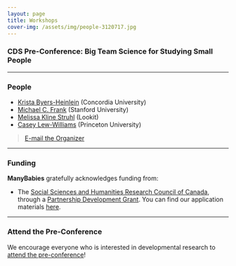 ```yaml
---
layout: page
title: Workshops
cover-img: /assets/img/people-3120717.jpg
---
```


<!---
To do:

--->


### CDS Pre-Conference: Big Team Science for Studying Small People



***




### People

* [Krista Byers-Heinlein](https://www.concordia.ca/artsci/psychology/faculty.html?fpid=krista-byers-heinlein) (Concordia University)
* [Michael C. Frank](https://web.stanford.edu/~mcfrank/) (Stanford University)
* [Melissa Kline Struhl](http://www.melissaklinestruhl.com) (Lookit)
* [Casey Lew-Williams](https://psych.princeton.edu/person/casey-lew-williams) (Princeton University)


> [E-mail the Organizer](mailto:heidib@stanford.edu)







***

### Funding 
**ManyBabies** gratefully acknowledges funding from:
* The [Social Sciences and Humanities Research Council of Canada](https://www.sshrc-crsh.gc.ca/), through a [Partnership Development Grant](https://www.sshrc-crsh.gc.ca/funding-financement/programs-programmes/partnership_development_grants-subventions_partenariat_developpement-eng.aspx). You can find our application materials [here](https://osf.io/xavnd/).




***

### Attend the Pre-Conference
We encourage everyone who is interested in developmental research to [attend the pre-conference](https://cogdevsoc.org/registration/#)! 

